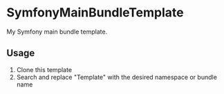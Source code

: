 # SymfonyMainBundleTemplate
My Symfony main bundle template.

## Usage
1. Clone this template
2. Search and replace "Template" with the desired namespace or bundle name
